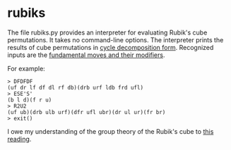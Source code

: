 # rubiks

The file rubiks.py provides an interpreter for evaluating Rubik's cube permutations. It takes no command-line options. The interpreter prints the results of cube permutations in [cycle decomposition form](https://en.wikipedia.org/wiki/Permutation#Cycle_notation). Recognized inputs are the [fundamental moves and their modifiers](http://w.astro.berkeley.edu/~converse/rubiks.php?id1=basics&id2=notation).

For example:

```
> DFDFDF
(uf dr lf df dl rf db)(drb urf ldb frd ufl)
> ESE'S'
(b l d)(f r u)
> R2U2
(uf ub)(drb ulb urf)(dfr ufl ubr)(dr ul ur)(fr br)
> exit()
```

I owe my understanding of the group theory of the Rubik's cube to [this reading](http://www.math.harvard.edu/~jjchen/docs/Group%20Theory%20and%20the%20Rubik's%20Cube.pdf).
